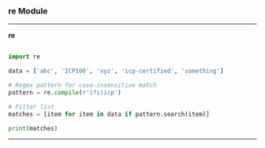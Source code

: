 


### re Module
---
**re**

```python

import re

data = ['abc', 'ICP100', 'xyz', 'icp-certified', 'something']

# Regex pattern for case-insensitive match
pattern = re.compile(r'(?i)icp')

# Filter list
matches = [item for item in data if pattern.search(item)]

print(matches)

```

---